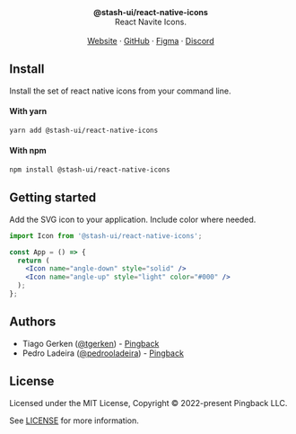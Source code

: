 <div align="center"><strong>@stash-ui/react-native-icons</strong></div>
<div align="center">React Navite Icons.</div>
<br />
<div align="center">
<a href="https://icons.stash-ui.com">Website</a> 
<span> · </span>
<a href="https://github.com/stash-ui/icons">GitHub</a> 
<span> · </span>
<a href="https://www.figma.com/file/X5DiJzGRQXCyEfBqocT235/%5BPb%5D-Icons-1.0-%E2%9C%85?node-id=0%3A1">Figma</a>
<span> · </span>
<a href="https://stash-ui.com/discord">Discord</a>
</div>

## Install

Install the set of react native icons from your command line.

#### With yarn

```sh
yarn add @stash-ui/react-native-icons
```

#### With npm

```sh
npm install @stash-ui/react-native-icons
```

## Getting started

Add the SVG icon to your application. Include color where needed.

```jsx
import Icon from '@stash-ui/react-native-icons';

const App = () => {
  return (
    <Icon name="angle-down" style="solid" />
    <Icon name="angle-up" style="light" color="#000" />
  );
};
```

## Authors

- Tiago Gerken ([@tgerken](https://twitter.com/tgerken)) - [Pingback](https://pingback.com)
- Pedro Ladeira ([@pedrooladeira](https://twitter.com/pedrooladeira)) - [Pingback](https://pingback.com)

## License

Licensed under the MIT License, Copyright © 2022-present Pingback LLC.

See [LICENSE](./LICENSE) for more information.
